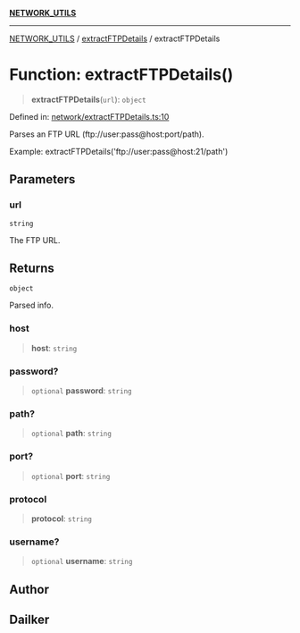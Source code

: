 [**NETWORK_UTILS**](../../README.md)

***

[NETWORK_UTILS](../../README.md) / [extractFTPDetails](../README.md) / extractFTPDetails

# Function: extractFTPDetails()

> **extractFTPDetails**(`url`): `object`

Defined in: [network/extractFTPDetails.ts:10](https://github.com/dailker/everyutil-js/blob/7799f3f003cb23f425be3f1c83c38483e2648188/src/network/extractFTPDetails.ts#L10)

Parses an FTP URL (ftp://user:pass@host:port/path).

Example: extractFTPDetails('ftp://user:pass@host:21/path')

## Parameters

### url

`string`

The FTP URL.

## Returns

`object`

Parsed info.

### host

> **host**: `string`

### password?

> `optional` **password**: `string`

### path?

> `optional` **path**: `string`

### port?

> `optional` **port**: `string`

### protocol

> **protocol**: `string`

### username?

> `optional` **username**: `string`

## Author

## Dailker

